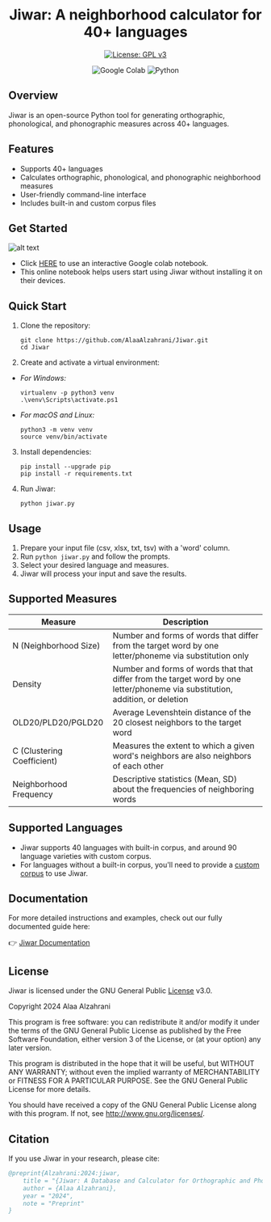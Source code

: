 <h1 align="center">Jiwar: A neighborhood calculator for 40+ languages</h1>

<p align="center">
  <a href="https://www.gnu.org/licenses/gpl-3.0">
    <img src="https://img.shields.io/badge/License-GPL%20v3-blue.svg" alt="License: GPL v3">
  </a>
</p>

<p align="center">
  <img src="https://img.shields.io/badge/Colab-F9AB00?style=for-the-badge&logo=googlecolab&color=525252" alt="Google Colab">
  <img src="https://img.shields.io/badge/Python-FFD43B?style=for-the-badge&logo=python&logoColor=blue" alt="Python">
</p>



## Overview

Jiwar is an open-source Python tool for generating orthographic, phonological, and phonographic measures across 40+ languages. 

## Features

- Supports 40+ languages
- Calculates orthographic, phonological, and phonographic neighborhood measures
- User-friendly command-line interface
- Includes built-in and custom corpus files


##  Get Started  

![alt text](https://img.shields.io/badge/Colab-F9AB00?style=for-the-badge&logo=googlecolab&color=525252)

   - Click [HERE](https://colab.research.google.com/drive/1f_n7uuimT8MReaOW4U4LP8dAUVtY2hAq?usp=sharing) to use an interactive Google colab notebook.
   - This online notebook helps users start using Jiwar without installing it on their devices. 


## Quick Start

1. Clone the repository:
   ```
   git clone https://github.com/AlaaAlzahrani/Jiwar.git
   cd Jiwar
   ```

2. Create and activate a virtual environment:

- _For Windows:_
   ```
   virtualenv -p python3 venv
   .\venv\Scripts\activate.ps1
   ```

- _For macOS and Linux:_
   ```
   python3 -m venv venv
   source venv/bin/activate
   ```

3. Install dependencies:
   ```
   pip install --upgrade pip
   pip install -r requirements.txt
   ```

4. Run Jiwar:
   ```
   python jiwar.py
   ```

## Usage

1. Prepare your input file (csv, xlsx, txt, tsv) with a 'word' column.
2. Run `python jiwar.py` and follow the prompts.
3. Select your desired language and measures.
4. Jiwar will process your input and save the results.


## Supported Measures

| Measure | Description |
|---------|-------------|
| N (Neighborhood Size) | Number and forms of words that differ from the target word by one letter/phoneme via substitution only |
| Density | Number and forms of words that that differ from the target word by one letter/phoneme via substitution, addition, or deletion |
| OLD20/PLD20/PGLD20 | Average Levenshtein distance of the 20 closest neighbors to the target word |
| C (Clustering Coefficient) | Measures the extent to which a given word's neighbors are also neighbors of each other |
| Neighborhood Frequency | Descriptive statistics (Mean, SD) about the frequencies of neighboring words |

## Supported Languages

- Jiwar supports 40 languages with built-in corpus, and around 90 language varieties with custom corpus.
- For languages without a built-in corpus, you'll need to provide a [custom corpus](https://jiwar.readthedocs.io/en/latest/languages/custom_corpus.html) to use Jiwar.



## Documentation 

For more detailed instructions and examples, check out our fully documented guide here:

👉 [Jiwar Documentation](https://jiwar.readthedocs.io/en/latest/index.html)


## License

Jiwar is licensed under the GNU General Public [License](LICENSE) v3.0. 

Copyright 2024 Alaa Alzahrani

This program is free software: you can redistribute it and/or modify it under the terms of the GNU General Public License as published by the Free Software Foundation, either version 3 of the License, or (at your option) any later version.

This program is distributed in the hope that it will be useful, but WITHOUT ANY WARRANTY; without even the implied warranty of MERCHANTABILITY or FITNESS FOR A PARTICULAR PURPOSE. See the GNU General Public License for more details.

You should have received a copy of the GNU General Public License along with this program. If not, see http://www.gnu.org/licenses/.

## Citation

If you use Jiwar in your research, please cite:

```bibtex
@preprint{Alzahrani:2024:jiwar,
    title = "{Jiwar: A Database and Calculator for Orthographic and Phonological Neighborhood Measures for 40 Languages}",
    author = {Alaa Alzahrani},
    year = "2024",
    note = "Preprint"
}
```